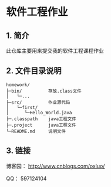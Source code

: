 # 软件工程作业

## 1. 简介

此仓库主要用来提交我的软件工程课程作业

## 2. 文件目录说明

	homework/
	├─bin/			存放.class文件
	│   └─...
	├─src/			作业源代码	
	│   └─first/
	│      └─Hello_World.java
	├─.classpath 	java工程文件
	├─.project		java工程文件
	└─README.md		说明文件

## 3. 链接

博客园： http://www.cnblogs.com/oxluo/

QQ： 597124104